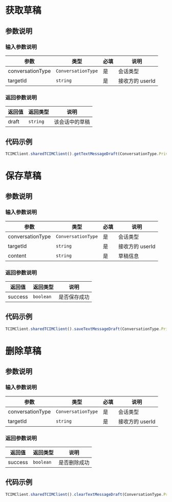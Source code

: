 # 获取草稿

## 参数说明

### 输入参数说明

| 参数 | 类型 | 必填 | 说明 |
| - | - | - | - |
| conversationType | `ConversationType` | 是 | 会话类型 |
| targetId | `string` | 是 | 接收方的 userId |

### 返回参数说明

| 返回值 | 返回类型 | 说明 |
| - | - | - |
| draft | `string` | 该会话中的草稿 |

## 代码示例

```js
TCIMClient.sharedTCIMClient().getTextMessageDraft(ConversationType.Private,"targetId")
```

# 保存草稿

## 参数说明

### 输入参数说明

| 参数 | 类型 | 必填 | 说明 |
| - | - | - | - |
| conversationType | `ConversationType` | 是 | 会话类型 |
| targetId | `string` | 是 | 接收方的 userId |
| content | `string` | 是 | 草稿信息 |

### 返回参数说明

| 返回值 | 返回类型 | 说明 |
| - | - | - |
| success | `boolean` | 是否保存成功 |

## 代码示例

```js
TCIMClient.sharedTCIMClient().saveTextMessageDraft(ConversationType.Private,"targetId","content")
```

# 删除草稿

## 参数说明

### 输入参数说明

| 参数 | 类型 | 必填 | 说明 |
| - | - | - | - |
| conversationType | `ConversationType` | 是 | 会话类型 |
| targetId | `string` | 是 | 接收方的 userId |

### 返回参数说明

| 返回值 | 返回类型 | 说明 |
| - | - | - |
| success | `boolean` | 是否删除成功 |

## 代码示例

```js
TCIMClient.sharedTCIMClient().clearTextMessageDraft(ConversationType.Private,"targetId")
```